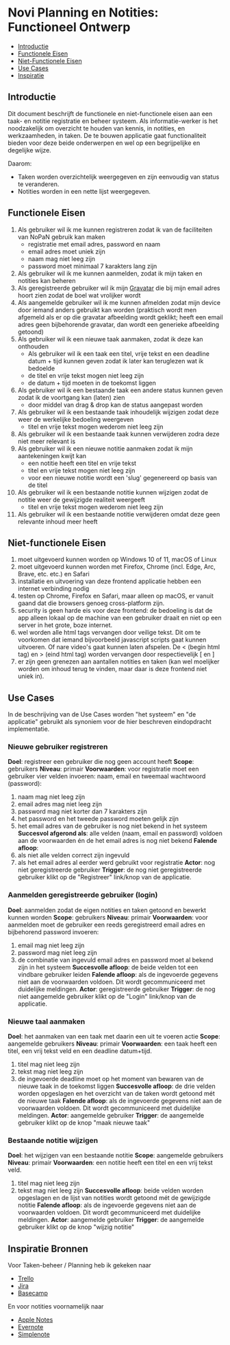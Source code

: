 # Novi Planning en Notities: Functioneel Ontwerp

* [Introductie](#introductie)
* [Functionele Eisen](#functionele-eisen)
* [Niet-Functionele Eisen](#niet-functionele-eisen)
* [Use Cases](#use-cases)
* [Inspiratie](#inspiratie-bronnen)

## Introductie

Dit document beschrijft de functionele en niet-functionele eisen aan een taak- en notitie registratie en beheer systeem.
Als informatie-werker is het noodzakelijk om overzicht te houden van kennis, in notities, en werkzaamheden, in taken.
De te bouwen applicatie gaat functionaliteit bieden voor deze beide onderwerpen en wel op een begrijpelijke en degelijke wijze.

Daarom:
* Taken worden overzichtelijk weergegeven en zijn eenvoudig van status te veranderen.
* Notities worden in een nette lijst weergegeven.

## Functionele Eisen

1. Als gebruiker wil ik me kunnen registreren zodat ik van de faciliteiten van NoPaN gebruik kan maken
   * registratie met email adres, password en naam
   * email adres moet uniek zijn
   * naam mag niet leeg zijn
   * password moet minimaal 7 karakters lang zijn
2. Als gebruiker wil ik me kunnen aanmelden, zodat ik mijn taken en notities kan beheren
3. Als geregistreerde gebruiker wil ik mijn [Gravatar](https://gravatar.com/profile) die bij mijn email adres hoort zien zodat de boel wat vrolijker wordt
4. Als aangemelde gebruiker wil ik me kunnen afmelden zodat mijn device door iemand anders gebruikt kan worden (praktisch wordt men afgemeld als er op 
  die gravatar afbeelding wordt geklikt; heeft een email adres geen bijbehorende gravatar, dan wordt een generieke afbeelding getoond)
5. Als gebruiker wil ik een nieuwe taak aanmaken, zodat ik deze kan onthouden
   * Als gebruiker wil ik een taak een titel, vrije tekst en een deadline datum + tijd kunnen geven zodat ik later kan teruglezen wat ik bedoelde
   * de titel en vrije tekst mogen niet leeg zijn
   * de datum + tijd moeten in de toekomst liggen
6. Als gebruiker wil ik een bestaande taak een andere status kunnen geven zodat ik de voortgang kan (laten) zien
   * door middel van drag & drop kan de status aangepast worden
7. Als gebruiker wil ik een bestaande taak inhoudelijk wijzigen zodat deze weer de werkelijke bedoeling weergeven
   * titel en vrije tekst mogen wederom niet leeg zijn
8. Als gebruiker wil ik een bestaande taak kunnen verwijderen zodra deze niet meer relevant is
9. Als gebruiker wil ik een nieuwe notitie aanmaken zodat ik mijn aantekeningen kwijt kan
   * een notitie heeft een titel en vrije tekst
   * titel en vrije tekst mogen niet leeg zijn
   * voor een nieuwe notitie wordt een 'slug' gegenereerd op basis van de titel
10. Als gebruiker wil ik een bestaande notitie kunnen wijzigen zodat de notitie weer de gewijzigde realiteit weergeeft
    * titel en vrije tekst mogen wederom niet leeg zijn
11. Als gebruiker wil ik een bestaande notitie verwijderen omdat deze geen relevante inhoud meer heeft

## Niet-functionele Eisen

1. moet uitgevoerd kunnen worden op Windows 10 of 11, macOS of Linux
2. moet uitgevoerd kunnen worden met Firefox, Chrome (incl. Edge, Arc, Brave, etc. etc.) en Safari
3. installatie en uitvoering van deze frontend applicatie hebben een internet verbinding nodig
4. testen op Chrome, Firefox en Safari, maar alleen op macOS, er vanuit gaand dat die browsers genoeg cross-platform zijn.
5. security is geen harde eis voor deze frontend: de bedoeling is dat de app alleen lokaal op de machine van een gebruiker draait en niet op een server in het grote,
  boze internet.
6. wel worden alle html tags vervangen door veilige tekst. Dit om te voorkomen dat iemand bijvoorbeeld javascript scripts gaat 
  kunnen uitvoeren. Of nare video's gaat kunnen laten afspelen. De < (begin html tag) en > (eind html tag) worden vervangen door respectievelijk [ en ]
7. er zijn geen grenezen aan aantallen notities en taken (kan wel moelijker worden om inhoud terug te vinden, maar daar is deze frontend niet uniek in).

## Use Cases

In de beschrijving van de Use Cases worden "het systeem" en "de applicatie" gebruikt als synoniem voor de hier beschreven eindopdracht implementatie. 

### Nieuwe gebruiker registreren

**Doel**: registreer een gebruiker die nog geen account heeft
**Scope**: gebruikers
**Niveau**: primair
**Voorwaarden**: voor registratie moet een gebruiker vier velden invoeren: naam, email en tweemaal wachtwoord (password):
1. naam mag niet leeg zijn
2. email adres mag niet leeg zijn
3. password mag niet korter dan 7 karakters zijn
4. het password en het tweede password moeten gelijk zijn
5. het email adres van de gebruiker is nog niet bekend in het systeem
**Succesvol afgerond als**: alle velden (naam, email en password) voldoen aan de voorwaarden én de het email adres is nog niet bekend
**Falende afloop**:
1. als niet alle velden correct zijn ingevuld
2. als het email adres al eerder werd gebruikt voor registratie
**Actor**: nog niet geregistreerde gebruiker
**Trigger**: de nog niet geregistreerde gebruiker klikt op de "Registreer" link/knop van de applicatie.


### Aanmelden geregistreerde gebruiker (login)

**Doel**: aanmelden zodat de eigen notities en taken getoond en bewerkt kunnen worden
**Scope**: gebruikers
**Niveau**: primair
**Voorwaarden**: voor aanmelden moet de gebruiker een reeds geregistreerd email adres en bijbehorend password invoeren:
1. email mag niet leeg zijn
2. password mag niet leeg zijn
3. de combinatie van ingevuld email adres en password moet al bekend zijn in het systeem
**Succesvolle afloop**: de beide velden tot een vindbare gebruiker leiden
**Falende afloop**: als de ingevoerde gegevens niet aan de voorwaarden voldoen. Dit wordt gecommuniceerd met duidelijke meldingen.
**Actor**: geregistreerde gebruiker
**Trigger**: de nog niet aangemelde gebruiker klikt op de "Login" link/knop van de applicatie.

### Nieuwe taal aanmaken

**Doel**: het aanmaken van een taak met daarin een uit te voeren actie
**Scope**: aangemelde gebruikers
**Niveau**: primair
**Voorwaarden**: een taak heeft een titel, een vrij tekst veld en een deadline datum+tijd.
1. titel mag niet leeg zijn
2. tekst mag niet leeg zijn
3. de ingevoerde deadline moet op het moment van bewaren van de nieuwe taak in de toekomst liggen
**Succesvolle afloop**: de drie velden worden opgeslagen en het overzicht van de taken wordt getoond mét de nieuwe taak
**Falende afloop**: als de ingevoerde gegevens niet aan de voorwaarden voldoen. Dit wordt gecommuniceerd met duidelijke meldingen.
**Actor**: aangemelde gebruiker
**Trigger**: de aangemelde gebruiker klikt op de knop "maak nieuwe taak"

### Bestaande notitie wijzigen

**Doel**: het wijzigen van een bestaande notitie
**Scope**: aangemelde gebruikers
**Niveau**: primair
**Voorwaarden**: een notitie heeft een titel en een vrij tekst veld.
1. titel mag niet leeg zijn
2. tekst mag niet leeg zijn
**Succesvolle afloop**: beide velden worden opgeslagen en de lijst van notities wordt getoond mét de gewijzigde notitie
**Falende afloop**: als de ingevoerde gegevens niet aan de voorwaarden voldoen. Dit wordt gecommuniceerd met duidelijke meldingen.
**Actor**: aangemelde gebruiker
**Trigger**: de aangemelde gebruiker klikt op de knop "wijzig notitie"

## Inspiratie Bronnen

Voor Taken-beheer / Planning heb ik gekeken naar

* [Trello](https://trello.com/home)
* [Jira](https://www.atlassian.com/software/jira)
* [Basecamp](https://basecamp.com/)

En voor notities voornamelijk naar

* [Apple Notes](https://apps.apple.com/us/app/notes/id1110145109)
* [Evernote](https://evernote.com/)
* [Simplenote](https://simplenote.com/)
